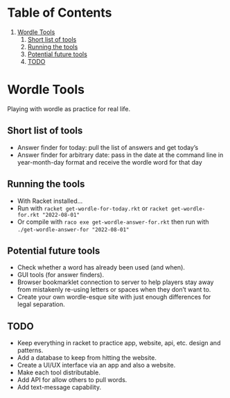 
# Table of Contents

1.  [Wordle Tools](#org353431b)
    1.  [Short list of tools](#org2cb09ad)
    2.  [Running the tools](#org340f954)
    3.  [Potential future tools](#org73ae869)
    4.  [TODO](#orgde976c1)



<a id="org353431b"></a>

# Wordle Tools

Playing with wordle as practice for real life.


<a id="org2cb09ad"></a>

## Short list of tools

-   Answer finder for <span class="underline">today</span>: pull the list of answers and get today&rsquo;s
-   Answer finder for arbitrary date: pass in the date at the command line in year-month-day format and receive the wordle word for that day


<a id="org340f954"></a>

## Running the tools

-   With Racket installed&#x2026;
-   Run with
    `racket get-wordle-for-today.rkt`
    or
    `racket get-wordle-for.rkt "2022-08-01"`
-   Or compile with `raco exe get-wordle-answer-for.rkt` then run with `./get-wordle-answer-for "2022-08-01"`


<a id="org73ae869"></a>

## Potential future tools

-   Check whether a word has already been used (and when).
-   GUI tools (for answer finders).
-   Browser bookmarklet connection to server to help players stay away from mistakenly re-using letters or spaces when they don&rsquo;t want to.
-   Create your own wordle-esque site with just enough differences for legal separation.


<a id="orgde976c1"></a>

## TODO

-   Keep everything in racket to practice app, website, api, etc. design and patterns.
-   Add a database to keep from hitting the website.
-   Create a UI/UX interface via an app and also a website.
-   Make each tool distributable.
-   Add API for allow others to pull words.
-   Add text-message capability.

